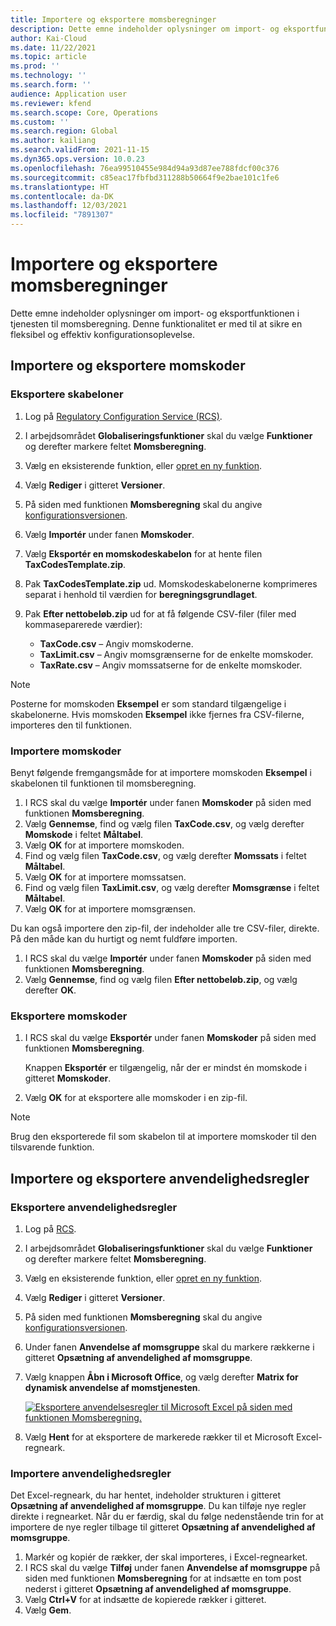```yaml
---
title: Importere og eksportere momsberegninger
description: Dette emne indeholder oplysninger om import- og eksportfunktionen i tjenesten til momsberegning.
author: Kai-Cloud
ms.date: 11/22/2021
ms.topic: article
ms.prod: ''
ms.technology: ''
ms.search.form: ''
audience: Application user
ms.reviewer: kfend
ms.search.scope: Core, Operations
ms.custom: ''
ms.search.region: Global
ms.author: kailiang
ms.search.validFrom: 2021-11-15
ms.dyn365.ops.version: 10.0.23
ms.openlocfilehash: 76ea99510455e984d94a93d87ee788fdcf00c376
ms.sourcegitcommit: c85eac17fbfbd311288b50664f9e2bae101c1fe6
ms.translationtype: HT
ms.contentlocale: da-DK
ms.lasthandoff: 12/03/2021
ms.locfileid: "7891307"
---
```

# <a name="import-and-export-tax-calculations"></a>Importere og eksportere momsberegninger

Dette emne indeholder oplysninger om import- og eksportfunktionen i tjenesten til momsberegning. Denne funktionalitet er med til at sikre en fleksibel og effektiv konfigurationsoplevelse.

## <a name="import-and-export-tax-codes"></a>Importere og eksportere momskoder

### <a name="export-templates"></a>Eksportere skabeloner

1. Log på [Regulatory Configuration Service (RCS)](https://marketing.configure.global.dynamics.com/).
2. I arbejdsområdet **Globaliseringsfunktioner** skal du vælge **Funktioner** og derefter markere feltet **Momsberegning**.
3. Vælg en eksisterende funktion, eller [opret en ny funktion](global-get-started-with-tax-calculation-service.md#set-up-tax-calculation-in-rcs).
4. Vælg **Rediger** i gitteret **Versioner**.
5. På siden med funktionen **Momsberegning** skal du angive [konfigurationsversionen](global-get-started-with-tax-calculation-service.md#set-up-tax-calculation-in-rcs).
6. Vælg **Importér** under fanen **Momskoder**.
7. Vælg **Eksportér en momskodeskabelon** for at hente filen **TaxCodesTemplate.zip**.
8. Pak **TaxCodesTemplate.zip** ud. Momskodeskabelonerne komprimeres separat i henhold til værdien for **beregningsgrundlaget**.
9. Pak **Efter nettobeløb.zip** ud for at få følgende CSV-filer (filer med kommaseparerede værdier):

    - **TaxCode.csv** – Angiv momskoderne.
    - **TaxLimit.csv** – Angiv momsgrænserne for de enkelte momskoder.
    - **TaxRate.csv** – Angiv momssatserne for de enkelte momskoder.

> [!NOTE]
> Posterne for momskoden **Eksempel** er som standard tilgængelige i skabelonerne. Hvis momskoden **Eksempel** ikke fjernes fra CSV-filerne, importeres den til funktionen.

### <a name="import-tax-codes"></a>Importere momskoder

Benyt følgende fremgangsmåde for at importere momskoden **Eksempel** i skabelonen til funktionen til momsberegning.

1. I RCS skal du vælge **Importér** under fanen **Momskoder** på siden med funktionen **Momsberegning**.
2. Vælg **Gennemse**, find og vælg filen **TaxCode.csv**, og vælg derefter **Momskode** i feltet **Måltabel**.
3. Vælg **OK** for at importere momskoden.
4. Find og vælg filen **TaxCode.csv**, og vælg derefter **Momssats** i feltet **Måltabel**.
5. Vælg **OK** for at importere momssatsen.
6. Find og vælg filen **TaxLimit.csv**, og vælg derefter **Momsgrænse** i feltet **Måltabel**.
7. Vælg **OK** for at importere momsgrænsen.

Du kan også importere den zip-fil, der indeholder alle tre CSV-filer, direkte. På den måde kan du hurtigt og nemt fuldføre importen.

1. I RCS skal du vælge **Importér** under fanen **Momskoder** på siden med funktionen **Momsberegning**.
2. Vælg **Gennemse**, find og vælg filen **Efter nettobeløb.zip**, og vælg derefter **OK**.

### <a name="export-tax-codes"></a>Eksportere momskoder

1. I RCS skal du vælge **Eksportér** under fanen **Momskoder** på siden med funktionen **Momsberegning**.

    Knappen **Eksportér** er tilgængelig, når der er mindst én momskode i gitteret **Momskoder**.

2. Vælg **OK** for at eksportere alle momskoder i en zip-fil.

> [!NOTE]
> Brug den eksporterede fil som skabelon til at importere momskoder til den tilsvarende funktion.

## <a name="import-and-export-applicability-rules"></a>Importere og eksportere anvendelighedsregler

### <a name="export-applicability-rules"></a>Eksportere anvendelighedsregler

1. Log på [RCS](https://marketing.configure.global.dynamics.com/).
2. I arbejdsområdet **Globaliseringsfunktioner** skal du vælge **Funktioner** og derefter markere feltet **Momsberegning**.
3. Vælg en eksisterende funktion, eller [opret en ny funktion](global-get-started-with-tax-calculation-service.md#set-up-tax-calculation-in-rcs).
4. Vælg **Rediger** i gitteret **Versioner**.
5. På siden med funktionen **Momsberegning** skal du angive [konfigurationsversionen](global-get-started-with-tax-calculation-service.md#set-up-tax-calculation-in-rcs).
6. Under fanen **Anvendelse af momsgruppe** skal du markere rækkerne i gitteret **Opsætning af anvendelighed af momsgruppe**.
7. Vælg knappen **Åbn i Microsoft Office**, og vælg derefter **Matrix for dynamisk anvendelse af momstjenesten**.

    [![Eksportere anvendelsesregler til Microsoft Excel på siden med funktionen Momsberegning.](./media/tax-cal-import-export-1.png)](./media/tax-cal-import-export-1.png)

8. Vælg **Hent** for at eksportere de markerede rækker til et Microsoft Excel-regneark.

### <a name="import-applicability-rules"></a>Importere anvendelighedsregler

Det Excel-regneark, du har hentet, indeholder strukturen i gitteret **Opsætning af anvendelighed af momsgruppe**. Du kan tilføje nye regler direkte i regnearket. Når du er færdig, skal du følge nedenstående trin for at importere de nye regler tilbage til gitteret **Opsætning af anvendelighed af momsgruppe**.

1. Markér og kopiér de rækker, der skal importeres, i Excel-regnearket.
2. I RCS skal du vælge **Tilføj** under fanen **Anvendelse af momsgruppe** på siden med funktionen **Momsberegning** for at indsætte en tom post nederst i gitteret **Opsætning af anvendelighed af momsgruppe**.
3. Vælg **Ctrl+V** for at indsætte de kopierede rækker i gitteret.
4. Vælg **Gem**.
